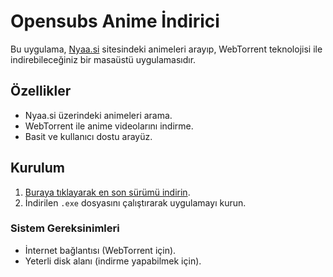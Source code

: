 # Opensubs Anime İndirici

Bu uygulama, [Nyaa.si](https://nyaa.si/) sitesindeki animeleri arayıp, WebTorrent teknolojisi ile indirebileceğiniz bir masaüstü uygulamasıdır.

## Özellikler

- Nyaa.si üzerindeki animeleri arama.
- WebTorrent ile anime videolarını indirme.
- Basit ve kullanıcı dostu arayüz.

## Kurulum

1. [Buraya tıklayarak en son sürümü indirin](https://github.com/username/repository-name/releases).
2. İndirilen `.exe` dosyasını çalıştırarak uygulamayı kurun.

### Sistem Gereksinimleri
- İnternet bağlantısı (WebTorrent için).
- Yeterli disk alanı (indirme yapabilmek için).
